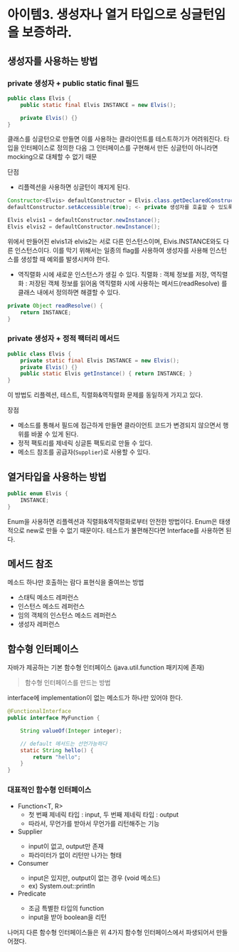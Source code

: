 # 아이템3. 생성자나 열거 타입으로 싱글턴임을 보증하라.

## 생성자를 사용하는 방법

### private 생성자 + public static final 필드

```java
public class Elvis {
	public static final Elvis INSTANCE = new Elvis();

	private Elvis() {}
}
```

클래스를 싱글턴으로 만들면 이를 사용하는 클라이언트를 테스트하기가 어려워진다.
타입을 인터페이스로 정의한 다음 그 인터페이스를 구현해서 만든 싱글턴이 아니라면 mocking으로 대체할 수 없기 때문

단점

- 리플렉션을 사용하면 싱글턴이 깨지게 된다.

```java
Constructor<Elvis> defaultConstructor = Elvis.class.getDeclaredConstructor();
defaultConstructor.setAccessible(true); <- private 생성자를 호출할 수 있도록 해줌

Elvis elvis1 = defaultConstructor.newInstance();
Elvis elvis2 = defaultConstructor.newInstance();
```

위에서 만들어진 elvis1과 elvis2는 서로 다른 인스턴스이며, Elvis.INSTANCE와도 다른 인스턴스이다.
이를 막기 위해서는 일종의 flag를 사용하여 생성자를 사용해 인스턴스를 생성할 때 예외를 발생시켜야 한다.

- 역직렬화 시에 새로운 인스턴스가 생길 수 있다.
  직렬화 : 객체 정보를 저장, 역직렬화 : 저장된 객체 정보를 읽어옴
  역직렬화 시에 사용하는 메서드(readResolve) 를 클래스 내에서 정의하면 해결할 수 있다.

```java
private Object readResolve() {
    return INSTANCE;
}
```

### private 생성자 + 정적 팩터리 메서드

```java
public class Elvis {
    private static final Elvis INSTANCE = new Elvis();
    private Elvis() {}
    public static Elvis getInstance() { return INSTANCE; }
}
```

이 방법도 리플렉션, 테스트, 직렬화&역직렬화 문제를 동일하게 가지고 있다.

장점

- 메소드를 통해서 필드에 접근하게 만들면 클라이언트 코드가 변경되지 않으면서 행위를 바꿀 수 있게 된다.
- 정적 팩토리를 제네릭 싱글톤 팩토리로 만들 수 있다.
- 메소드 참조를 공급자(`Supplier`)로 사용할 수 있다.

## 열거타입을 사용하는 방법

```java
public enum Elvis {
	INSTANCE;
}
```

Enum을 사용하면 리플렉션과 직렬화&역직렬화로부터 안전한 방법이다.
Enum은 태생적으로 new로 만들 수 없기 때문이다.
테스트가 불편해진다면 Interface를 사용하면 된다.

## 메서드 참조

메소드 하나만 호출하는 람다 표현식을 줄여쓰는 방법

- 스태틱 메소드 레퍼런스
- 인스턴스 메소드 레퍼런스
- 임의 객체의 인스턴스 메소드 레퍼런스
- 생성자 레퍼런스

## 함수형 인터페이스

자바가 제공하는 기본 함수형 인터페이스 (java.util.function 패키지에 존재)

> 함수형 인터페이스를 만드는 방법

interface에 implementation이 없는 메소드가 하나만 있어야 한다.

```java
@FunctionalInterface
public interface MyFunction {

    String valueOf(Integer integer);

    // default 메서드는 선언가능하다
    static String hello() {
        return "hello";
    }
}
```

### 대표적인 함수형 인터페이스

- Function<T, R>
  - 첫 번째 제네릭 타입 : input, 두 번째 제네릭 타입 : output
  - 따라서, 무언가를 받아서 무언가를 리턴해주는 기능
- Supplier<T>
  - input이 없고, output만 존재
  - 파라미터가 없이 리턴만 나가는 형태
- Consumer<T>
  - input은 있지만, output이 없는 경우 (void 메소드)
  - ex) System.out::println
- Predicate<T>
  - 조금 특별한 타입의 function
  - input을 받아 boolean을 리턴

나머지 다른 함수형 인터페이스들은 위 4가지 함수형 인터페이스에서 파생되어서 만들어졌다.
